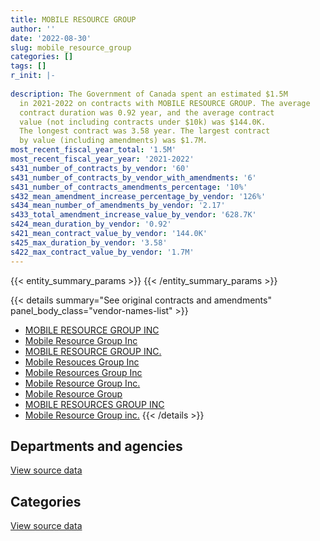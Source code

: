```yaml
---
title: MOBILE RESOURCE GROUP
author: ''
date: '2022-08-30'
slug: mobile_resource_group
categories: []
tags: []
r_init: |-
  
description: The Government of Canada spent an estimated $1.5M
  in 2021-2022 on contracts with MOBILE RESOURCE GROUP. The average
  contract duration was 0.92 year, and the average contract
  value (not including contracts under $10k) was $144.0K.
  The longest contract was 3.58 year. The largest contract
  by value (including amendments) was $1.7M.
most_recent_fiscal_year_total: '1.5M'
most_recent_fiscal_year_year: '2021-2022'
s431_number_of_contracts_by_vendor: '60'
s431_number_of_contracts_by_vendor_with_amendments: '6'
s431_number_of_contracts_amendments_percentage: '10%'
s432_mean_amendment_increase_percentage_by_vendor: '126%'
s434_mean_number_of_amendments_by_vendor: '2.17'
s433_total_amendment_increase_value_by_vendor: '628.7K'
s424_mean_duration_by_vendor: '0.92'
s421_mean_contract_value_by_vendor: '144.0K'
s425_max_duration_by_vendor: '3.58'
s422_max_contract_value_by_vendor: '1.7M'
---
```


<script src="/rmarkdown-libs/htmlwidgets/htmlwidgets.js"></script>
<link href="/rmarkdown-libs/datatables-css/datatables-crosstalk.css" rel="stylesheet" />
<script src="/rmarkdown-libs/datatables-binding/datatables.js"></script>
<script src="/rmarkdown-libs/jquery/jquery-3.6.0.min.js"></script>
<link href="/rmarkdown-libs/dt-core-bootstrap/css/dataTables.bootstrap.min.css" rel="stylesheet" />
<link href="/rmarkdown-libs/dt-core-bootstrap/css/dataTables.bootstrap.extra.css" rel="stylesheet" />
<script src="/rmarkdown-libs/dt-core-bootstrap/js/jquery.dataTables.min.js"></script>
<script src="/rmarkdown-libs/dt-core-bootstrap/js/dataTables.bootstrap.min.js"></script>
<link href="/rmarkdown-libs/crosstalk/css/crosstalk.min.css" rel="stylesheet" />
<script src="/rmarkdown-libs/crosstalk/js/crosstalk.min.js"></script>
<script src="/rmarkdown-libs/htmlwidgets/htmlwidgets.js"></script>
<link href="/rmarkdown-libs/datatables-css/datatables-crosstalk.css" rel="stylesheet" />
<script src="/rmarkdown-libs/datatables-binding/datatables.js"></script>
<script src="/rmarkdown-libs/jquery/jquery-3.6.0.min.js"></script>
<link href="/rmarkdown-libs/dt-core-bootstrap/css/dataTables.bootstrap.min.css" rel="stylesheet" />
<link href="/rmarkdown-libs/dt-core-bootstrap/css/dataTables.bootstrap.extra.css" rel="stylesheet" />
<script src="/rmarkdown-libs/dt-core-bootstrap/js/jquery.dataTables.min.js"></script>
<script src="/rmarkdown-libs/dt-core-bootstrap/js/dataTables.bootstrap.min.js"></script>
<link href="/rmarkdown-libs/crosstalk/css/crosstalk.min.css" rel="stylesheet" />
<script src="/rmarkdown-libs/crosstalk/js/crosstalk.min.js"></script>

{{< entity_summary_params >}}
{{< /entity_summary_params >}}

{{< details summary="See original contracts and amendments" panel_body_class="vendor-names-list" >}}
- [MOBILE RESOURCE GROUP INC](https://search.open.canada.ca/en/ct/?sort=contract_value_f%20desc&page=1&search_text=%22MOBILE%20RESOURCE%20GROUP%20INC%22)
- [Mobile Resource Group Inc](https://search.open.canada.ca/en/ct/?sort=contract_value_f%20desc&page=1&search_text=%22Mobile%20Resource%20Group%20Inc%22)
- [MOBILE RESOURCE GROUP INC.](https://search.open.canada.ca/en/ct/?sort=contract_value_f%20desc&page=1&search_text=%22MOBILE%20RESOURCE%20GROUP%20INC.%22)
- [Mobile Resouces Group Inc](https://search.open.canada.ca/en/ct/?sort=contract_value_f%20desc&page=1&search_text=%22Mobile%20Resouces%20Group%20Inc%22)
- [Mobile Resources Group Inc](https://search.open.canada.ca/en/ct/?sort=contract_value_f%20desc&page=1&search_text=%22Mobile%20Resources%20Group%20Inc%22)
- [Mobile Resource Group Inc.](https://search.open.canada.ca/en/ct/?sort=contract_value_f%20desc&page=1&search_text=%22Mobile%20Resource%20Group%20Inc.%22)
- [Mobile Resource Group](https://search.open.canada.ca/en/ct/?sort=contract_value_f%20desc&page=1&search_text=%22Mobile%20Resource%20Group%22)
- [MOBILE RESOURCES GROUP INC](https://search.open.canada.ca/en/ct/?sort=contract_value_f%20desc&page=1&search_text=%22MOBILE%20RESOURCES%20GROUP%20INC%22)
- [Mobile Resource Group inc.](https://search.open.canada.ca/en/ct/?sort=contract_value_f%20desc&page=1&search_text=%22Mobile%20Resource%20Group%20inc.%22)
{{< /details >}}

## Departments and agencies

<div id="htmlwidget-1" style="width:100%;height:auto;" class="datatables html-widget"></div>
<script type="application/json" data-for="htmlwidget-1">{"x":{"style":"bootstrap","filter":"none","vertical":false,"data":[["<a href=\"/departments/aandc-aadnc/\">Crown-Indigenous Relations and Northern Affairs Canada<\/a>","<a href=\"/departments/cer-rec/\">Canada Energy Regulator<\/a>","<a href=\"/departments/chrc-ccdp/\">Canadian Human Rights Commission<\/a>","<a href=\"/departments/cihr-irsc/\">Canadian Institutes of Health Research<\/a>","<a href=\"/departments/cnsc-ccsn/\">Canadian Nuclear Safety Commission<\/a>","<a href=\"/departments/dnd-mdn/\">National Defence<\/a>","<a href=\"/departments/ec/\">Environment and Climate Change Canada<\/a>","<a href=\"/departments/esdc-edsc/\">Employment and Social Development Canada<\/a>","<a href=\"/departments/isc-sac/\">Indigenous Services Canada<\/a>","<a href=\"/departments/nserc-crsng/\">Natural Sciences and Engineering Research Council of Canada<\/a>","<a href=\"/departments/pwgsc-tpsgc/\">Public Services and Procurement Canada<\/a>","<a href=\"/departments/rcmp-grc/\">Royal Canadian Mounted Police<\/a>","<a href=\"/departments/vac-acc/\">Veterans Affairs Canada<\/a>"],[147073.33,null,null,null,null,438449.28,273921.46,null,147073.33,null,352801.9,24627.25,null],[183778.81,null,null,null,null,70369.62,479690.21,null,148288.81,null,232509.65,null,null],[null,73365.25,null,null,null,225905.73,478379.58,42508.49,88459.99,null,152011.19,null,null],[92957.32,24998.99,24015.9,56539.1,39550.01,229488.26,478379.58,145005.59,81789.66,67619.2,189440.35,null,58891.5]],"container":"<table class=\"table table-striped table-hover row-border order-column display\">\n  <thead>\n    <tr>\n      <th>Department<\/th>\n      <th>2018-2019<\/th>\n      <th>2019-2020<\/th>\n      <th>2020-2021<\/th>\n      <th>2021-2022<\/th>\n    <\/tr>\n  <\/thead>\n<\/table>","options":{"order":[[4,"desc"]],"pageLength":10,"autoWidth":true,"columnDefs":[{"targets":1,"render":"function(data, type, row, meta) {\n    return type !== 'display' ? data : DTWidget.formatCurrency(data, \"$\", 2, 3, \",\", \".\", true, null);\n  }"},{"targets":2,"render":"function(data, type, row, meta) {\n    return type !== 'display' ? data : DTWidget.formatCurrency(data, \"$\", 2, 3, \",\", \".\", true, null);\n  }"},{"targets":3,"render":"function(data, type, row, meta) {\n    return type !== 'display' ? data : DTWidget.formatCurrency(data, \"$\", 2, 3, \",\", \".\", true, null);\n  }"},{"targets":4,"render":"function(data, type, row, meta) {\n    return type !== 'display' ? data : DTWidget.formatCurrency(data, \"$\", 2, 3, \",\", \".\", true, null);\n  }"},{"width":"16%","targets":[1,2,3,4]},{"className":"dt-right","targets":[1,2,3,4]}],"orderClasses":false}},"evals":["options.columnDefs.0.render","options.columnDefs.1.render","options.columnDefs.2.render","options.columnDefs.3.render"],"jsHooks":[]}</script>
<p class="text-right">
<a href="https://github.com/GoC-Spending/contracts-data/tree/main/data/out/vendors/mobile_resource_group/summary_by_fiscal_year_by_department.csv" class="source-data-link btn btn-link">View source data</a>
</p>

## Categories

<div id="htmlwidget-2" style="width:100%;height:auto;" class="datatables html-widget"></div>
<script type="application/json" data-for="htmlwidget-2">{"x":{"style":"bootstrap","filter":"none","vertical":false,"data":[["<a href=\"/categories/facilities_and_construction/\">Facilities and construction<\/a>","<a href=\"/categories/professional_services/\">Professional services<\/a>"],[193340.2,1190606.35],[193869.9,920767.2],[189953.65,870676.58],[252881.33,1235794.13]],"container":"<table class=\"table table-striped table-hover row-border order-column display\">\n  <thead>\n    <tr>\n      <th>Category<\/th>\n      <th>2018-2019<\/th>\n      <th>2019-2020<\/th>\n      <th>2020-2021<\/th>\n      <th>2021-2022<\/th>\n    <\/tr>\n  <\/thead>\n<\/table>","options":{"order":[[4,"desc"]],"dom":"t","pageLength":30,"autoWidth":true,"columnDefs":[{"targets":1,"render":"function(data, type, row, meta) {\n    return type !== 'display' ? data : DTWidget.formatCurrency(data, \"$\", 2, 3, \",\", \".\", true, null);\n  }"},{"targets":2,"render":"function(data, type, row, meta) {\n    return type !== 'display' ? data : DTWidget.formatCurrency(data, \"$\", 2, 3, \",\", \".\", true, null);\n  }"},{"targets":3,"render":"function(data, type, row, meta) {\n    return type !== 'display' ? data : DTWidget.formatCurrency(data, \"$\", 2, 3, \",\", \".\", true, null);\n  }"},{"targets":4,"render":"function(data, type, row, meta) {\n    return type !== 'display' ? data : DTWidget.formatCurrency(data, \"$\", 2, 3, \",\", \".\", true, null);\n  }"},{"width":"16%","targets":[1,2,3,4]},{"className":"dt-right","targets":[1,2,3,4]}],"orderClasses":false,"lengthMenu":[10,25,30,50,100]}},"evals":["options.columnDefs.0.render","options.columnDefs.1.render","options.columnDefs.2.render","options.columnDefs.3.render"],"jsHooks":[]}</script>
<p class="text-right">
<a href="https://github.com/GoC-Spending/contracts-data/tree/main/data/out/vendors/mobile_resource_group/summary_by_fiscal_year_by_category.csv" class="source-data-link btn btn-link">View source data</a>
</p>
